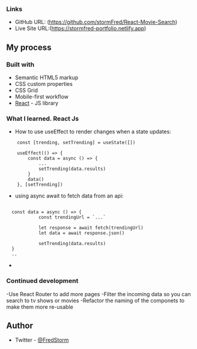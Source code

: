 ### Links

- GitHub URL: (https://github.com/stormFred/React-Movie-Search)
- Live Site URL:(https://stormfred-portfolio.netlify.app)

## My process

### Built with

- Semantic HTML5 markup
- CSS custom properties
- CSS Grid
- Mobile-first workflow
- [React](https://reactjs.org/) - JS library
<!-- - [Netlify] and [GitHub] pages for continous deployment -->

### What I learned. React Js

- How to use useEffect to render changes when a state updates:

```React js
    const [trending, setTrending] = useState([])

	useEffect(() => {
		const data = async () => {
			...
			setTrending(data.results)
		}
		data()
	}, [setTrending])

```

- using async await to fetch data from an api:

```React js

  const data = async () => {
			const trendingUrl = `...`

			let response = await fetch(trendingUrl)
			let data = await response.json()

			setTrending(data.results)
  }
  ..
```

-

### Continued development

-Use React Router to add more pages
-Filter the incoming data so you can search to tv shows or movies
-Refactor the naming of the componets to make them more re-usable

## Author

- Twitter - [@FredStorm](https://www.twitter.com/stormFred)
